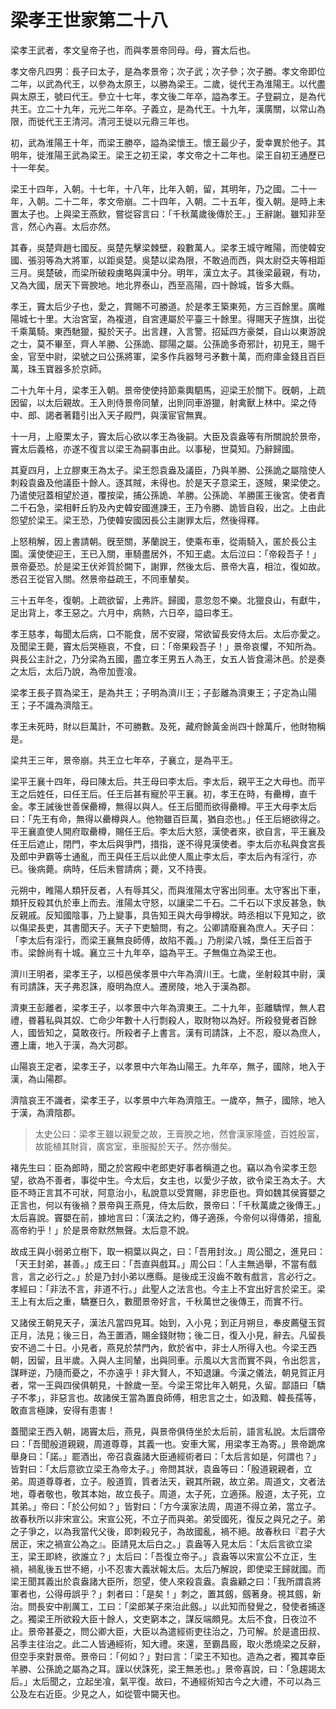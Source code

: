 # 梁孝王世家第二十八

梁孝王武者，孝文皇帝子也，而與孝景帝同母。母，竇太后也。

孝文帝凡四男：長子曰太子，是為孝景帝；次子武；次子參；次子勝。孝文帝即位二年，以武為代王，以參為太原王，以勝為梁王。二歲，徙代王為淮陽王。以代盡與太原王，號曰代王。參立十七年，孝文後二年卒，謚為孝王。子登嗣立，是為代共王。立二十九年，元光二年卒。子義立，是為代王。十九年，漢廣關，以常山為限，而徙代王王清河。清河王徙以元鼎三年也。

初，武為淮陽王十年，而梁王勝卒，謚為梁懷王。懷王最少子，愛幸異於他子。其明年，徙淮陽王武為梁王。梁王之初王梁，孝文帝之十二年也。梁王自初王通歷已十一年矣。

梁王十四年，入朝。十七年，十八年，比年入朝，留，其明年，乃之國。二十一年，入朝。二十二年，孝文帝崩。二十四年，入朝。二十五年，復入朝。是時上未置太子也。上與梁王燕飲，嘗從容言曰：「千秋萬歲後傳於王。」王辭謝。雖知非至言，然心內喜。太后亦然。

其春，吳楚齊趙七國反。吳楚先擊梁棘壁，殺數萬人。梁孝王城守睢陽，而使韓安國、張羽等為大將軍，以距吳楚。吳楚以梁為限，不敢過而西，與太尉亞夫等相距三月。吳楚破，而梁所破殺虜略與漢中分。明年，漢立太子。其後梁最親，有功，又為大國，居天下膏腴地。地北界泰山，西至高陽，四十餘城，皆多大縣。

孝王，竇太后少子也，愛之，賞賜不可勝道。於是孝王築東苑，方三百餘里。廣睢陽城七十里。大治宮室，為複道，自宮連屬於平臺三十餘里。得賜天子旌旗，出從千乘萬騎。東西馳獵，擬於天子。出言䟆，入言警。招延四方豪桀，自山以東游說之士，莫不畢至，齊人羊勝、公孫詭、鄒陽之屬。公孫詭多奇邪計，初見王，賜千金，官至中尉，梁號之曰公孫將軍，梁多作兵器弩弓矛數十萬，而府庫金錢且百巨萬，珠玉寶器多於京師。

二十九年十月，梁孝王入朝。景帝使使持節乘輿駟馬，迎梁王於關下。旣朝，上疏因留，以太后親故。王入則侍景帝同輦，出則同車游獵，射禽獸上林中。梁之侍中、郎、謁者著籍引出入天子殿門，與漢宦官無異。

十一月，上廢栗太子，竇太后心欲以孝王為後嗣。大臣及袁盎等有所關說於景帝，竇太后義格，亦遂不復言以梁王為嗣事由此。以事秘，世莫知。乃辭歸國。

其夏四月，上立膠東王為太子。梁王怨袁盎及議臣，乃與羊勝、公孫詭之屬陰使人刺殺袁盎及他議臣十餘人。逐其賊，未得也。於是天子意梁王，逐賊，果梁使之。乃遣使冠蓋相望於道，覆按梁，捕公孫詭、羊勝。公孫詭、羊勝匿王後宮。使者責二千石急，梁相軒丘豹及內史韓安國進諫王，王乃令勝、詭皆自殺，出之。上由此怨望於梁王。梁王恐，乃使韓安國因長公主謝罪太后，然後得釋。

上怒稍解，因上書請朝。旣至關，茅蘭說王，使乘布車，從兩騎入，匿於長公主園。漢使使迎王，王已入關，車騎盡居外，不知王處。太后泣曰：「帝殺吾子！」景帝憂恐。於是梁王伏斧質於闕下，謝罪，然後太后、景帝大喜，相泣，復如故。悉召王從官入關。然景帝益疏王，不同車輦矣。

三十五年冬，復朝。上疏欲留，上弗許。歸國，意忽忽不樂。北獵良山，有獻牛，足出背上，孝王惡之。六月中，病熱，六日卒，謚曰孝王。

孝王慈孝，每聞太后病，口不能食，居不安寢，常欲留長安侍太后。太后亦愛之。及聞梁王薨，竇太后哭極哀，不食，曰：「帝果殺吾子！」景帝哀懼，不知所為。與長公主計之，乃分梁為五國，盡立孝王男五人為王，女五人皆食湯沐邑。於是奏之太后，太后乃說，為帝加壹飡。

梁孝王長子買為梁王，是為共王；子明為濟川王；子彭離為濟東王；子定為山陽王；子不識為濟陰王。

孝王未死時，財以巨萬計，不可勝數。及死，藏府餘黃金尚四十餘萬斤，他財物稱是。

梁共王三年，景帝崩。共王立七年卒，子襄立，是為平王。

梁平王襄十四年，母曰陳太后。共王母曰李太后。李太后，親平王之大母也。而平王之后姓任，曰任王后。任王后甚有寵於平王襄。初，孝王在時，有罍樽，直千金。孝王誡後世善保罍樽，無得以與人。任王后聞而欲得罍樽。平王大母李太后曰：「先王有命，無得以罍樽與人。他物雖百巨萬，猶自恣也。」任王后絕欲得之。平王襄直使人開府取罍樽，賜任王后。李太后大怒，漢使者來，欲自言，平王襄及任王后遮止，閉門，李太后與爭門，措指，遂不得見漢使者。李太后亦私與食宮長及郎中尹霸等士通亂，而王與任王后以此使人風止李太后，李太后內有淫行，亦已。後病薨。病時，任后未嘗請病；薨，又不持喪。

元朔中，睢陽人類犴反者，人有辱其父，而與淮陽太守客出同車。太守客出下車，類犴反殺其仇於車上而去。淮陽太守怒，以讓梁二千石。二千石以下求反甚急，執反親戚。反知國陰事，乃上變事，具告知王與大母爭樽狀。時丞相以下見知之，欲以傷梁長吏，其書聞天子。天子下吏驗問，有之。公卿請廢襄為庶人。天子曰：「李太后有淫行，而梁王襄無良師傅，故陷不義。」乃削梁八城，梟任王后首于市。梁餘尚有十城。襄立三十九年卒，謚為平王。子無傷立為梁王也。

濟川王明者，梁孝王子，以桓邑侯孝景中六年為濟川王。七歲，坐射殺其中尉，漢有司請誅，天子弗忍誅，廢明為庶人。遷房陵，地入于漢為郡。

濟東王彭離者，梁孝王子，以孝景中六年為濟東王。二十九年，彭離驕悍，無人君禮，昬暮私與其奴、亡命少年數十人行剽殺人，取財物以為好。所殺發覺者百餘人，國皆知之，莫敢夜行。所殺者子上書言。漢有司請誅，上不忍，廢以為庶人，遷上庸，地入于漢，為大河郡。

山陽哀王定者，梁孝王子，以孝景中六年為山陽王。九年卒，無子，國除，地入于漢，為山陽郡。

濟陰哀王不識者，梁孝王子，以孝景中六年為濟陰王。一歲卒，無子，國除，地入于漢，為濟陰郡。



> 太史公曰：梁孝王雖以親愛之故，王膏腴之地，然會漢家隆盛，百姓殷富，故能植其財貨，廣宮室，車服擬於天子。然亦僭矣。

褚先生曰：臣為郎時，聞之於宮殿中老郎吏好事者稱道之也。竊以為令梁孝王怨望，欲為不善者，事從中生。今太后，女主也，以愛少子故，欲令梁王為太子。大臣不時正言其不可狀，阿意治小，私說意以受賞賜，非忠臣也。齊如魏其侯竇嬰之正言也，何以有後禍？景帝與王燕見，侍太后飲，景帝曰：「千秋萬歲之後傳王。」太后喜說。竇嬰在前，據地言曰：「漢法之約，傳子適孫，今帝何以得傳弟，擅亂高帝約乎！」於是景帝默然無聲。太后意不說。

故成王與小弱弟立樹下，取一桐葉以與之，曰：「吾用封汝。」周公聞之，進見曰：「天王封弟，甚善。」成王曰：「吾直與戲耳。」周公曰：「人主無過舉，不當有戲言，言之必行之。」於是乃封小弟以應縣。是後成王沒齒不敢有戲言，言必行之。孝經曰：「非法不言，非道不行。」此聖人之法言也。今主上不宜出好言於梁王。梁王上有太后之重，驕蹇日久，數聞景帝好言，千秋萬世之後傳王，而實不行。

又諸侯王朝見天子，漢法凡當四見耳。始到，入小見；到正月朔旦，奉皮薦璧玉賀正月，法見；後三日，為王置酒，賜金錢財物；後二日，復入小見，辭去。凡留長安不過二十日。小見者，燕見於禁門內，飲於省中，非士人所得入也。今梁王西朝，因留，且半歲。入與人主同輦，出與同車。示風以大言而實不與，令出怨言，謀畔逆，乃隨而憂之，不亦遠乎！非大賢人，不知退讓。今漢之儀法，朝見賀正月者，常一王與四侯俱朝見，十餘歲一至。今梁王常比年入朝見，久留。鄙語曰「驕子不孝」，非惡言也。故諸侯王當為置良師傅，相忠言之士，如汲黯、韓長孺等，敢直言極諫，安得有患害！

蓋聞梁王西入朝，謁竇太后，燕見，與景帝俱侍坐於太后前，語言私說。太后謂帝曰：「吾聞殷道親親，周道尊尊，其義一也。安車大駕，用梁孝王為寄。」景帝跪席舉身曰：「諾。」罷酒出，帝召袁盎諸大臣通經術者曰：「太后言如是，何謂也？」皆對曰：「太后意欲立梁王為帝太子。」帝問其狀，袁盎等曰：「殷道親親者，立弟。周道尊尊者，立子。殷道質，質者法天，親其所親，故立弟。周道文，文者法地，尊者敬也，敬其本始，故立長子。周道，太子死，立適孫。殷道，太子死，立其弟。」帝曰：「於公何如？」皆對曰：「方今漢家法周，周道不得立弟，當立子。故春秋所以非宋宣公。宋宣公死，不立子而與弟。弟受國死，復反之與兄之子。弟之子爭之，以為我當代父後，即刺殺兄子，為故國亂，禍不絕。故春秋曰『君子大居正，宋之禍宣公為之』。臣請見太后白之。」袁盎等入見太后：「太后言欲立梁王，梁王即終，欲誰立？」太后曰：「吾復立帝子。」袁盎等以宋宣公不立正，生禍，禍亂後五世不絕，小不忍害大義狀報太后。太后乃解說，即使梁王歸就國。而梁王聞其義出於袁盎諸大臣所，怨望，使人來殺袁盎。袁盎顧之曰：「我所謂袁將軍者也，公得毋誤乎？」刺者曰：「是矣！」刺之，置其劔，劔著身。視其劔，新治。問長安中削厲工，工曰：「梁郎某子來治此劔。」以此知而發覺之，發使者捕逐之。獨梁王所欲殺大臣十餘人，文吏窮本之，謀反端頗見。太后不食，日夜泣不止。景帝甚憂之，問公卿大臣，大臣以為遣經術吏往治之，乃可解。於是遣田叔、呂季主往治之。此二人皆通經術，知大禮。來還，至霸昌廄，取火悉燒梁之反辭，但空手來對景帝。景帝曰：「何如？」對曰言：「梁王不知也。造為之者，獨其幸臣羊勝、公孫詭之屬為之耳。謹以伏誅死，梁王無恙也。」景帝喜說，曰：「急趨謁太后。」太后聞之，立起坐飡，氣平復。故曰，不通經術知古今之大禮，不可以為三公及左右近臣。少見之人，如從管中闚天也。
